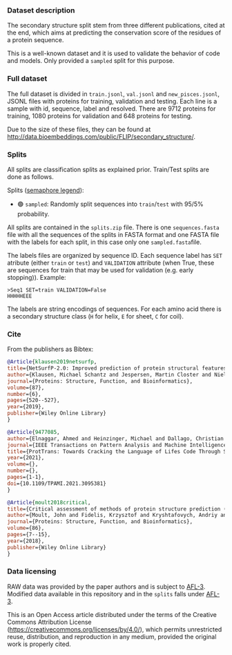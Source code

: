 ### Dataset description

The secondary structure split stem from three different publications, cited at the end, which aims at predicting the conservation score of the residues of a protein sequence.

This is a well-known dataset and it is used to validate the behavior of code and models. Only provided a `sampled` split for this purpose.

### Full dataset

The full dataset is divided in `train.jsonl`, `val.jsonl` and `new_pisces.jsonl`, JSONL files with proteins for training, validation and testing. Each line is a sample with id, sequence, label and resolved. There are 9712 proteins for training, 1080 proteins for validation and 648 proteins for testing.

Due to the size of these files, they can be found at http://data.bioembeddings.com/public/FLIP/secondary_structure/.

### Splits

All splits are classification splits as explained prior. Train/Test splits are done as follows.

Splits ([semaphore legend](../../README.md#split-semaphore)):
- 🟢 `sampled`: Randomly split sequences into `train`/`test` with 95/5% probability.

All splits are contained in the `splits.zip` file. There is one `sequences.fasta` file with all the sequences of the splits in FASTA format and one FASTA file with the labels for each split, in this case only one `sampled.fasta`file.

The labels files are organized by sequence ID. Each sequence label has `SET` atribute (either `train` or `test`) and `VALIDATION` attribute (when True, these are sequences for train that may be used for validation (e.g. early stopping)). Example:
```
>Seq1 SET=train VALIDATION=False
HHHHHEEE
```

The labels are string encodings of sequences. For each amino acid there is a secondary structure class (`H` for helix, `E` for sheet, `C` for coil).

### Cite
From the publishers as Bibtex:
```bibtex
@Article{klausen2019netsurfp,
title={NetSurfP-2.0: Improved prediction of protein structural features by integrated deep learning},
author={Klausen, Michael Schantz and Jespersen, Martin Closter and Nielsen, Henrik and Jensen, Kamilla Kjaergaard and Jurtz, Vanessa Isabell and Soenderby, Casper Kaae and Sommer, Morten Otto Alexander and Winther, Ole and Nielsen, Morten and Petersen, Bent and others},
journal={Proteins: Structure, Function, and Bioinformatics},
volume={87},
number={6},
pages={520--527},
year={2019},
publisher={Wiley Online Library}
}
```
```bibtex
@Article{9477085,
author={Elnaggar, Ahmed and Heinzinger, Michael and Dallago, Christian and Rehawi, Ghalia and Wang, Yu and Jones, Llion and Gibbs, Tom and Feher, Tamas and Angerer, Christoph and Steinegger, Martin and Bhowmik, Debsindhu and Rost, Burkhard},
journal={IEEE Transactions on Pattern Analysis and Machine Intelligence},
title={ProtTrans: Towards Cracking the Language of Lifes Code Through Self-Supervised Deep Learning and High Performance Computing},
year={2021},
volume={},
number={},
pages={1-1},
doi={10.1109/TPAMI.2021.3095381}
}
```
```bibtex
@Article{moult2018critical,
title={Critical assessment of methods of protein structure prediction (CASP)—Round XII},
author={Moult, John and Fidelis, Krzysztof and Kryshtafovych, Andriy and Schwede, Torsten and Tramontano, Anna},
journal={Proteins: Structure, Function, and Bioinformatics},
volume={86},
pages={7--15},
year={2018},
publisher={Wiley Online Library}
}
```

### Data licensing

RAW data was provided by the paper authors and is subject to [AFL-3](https://opensource.org/licenses/AFL-3.0).
Modified data available in this repository and in the `splits` falls under [AFL-3](https://opensource.org/licenses/AFL-3.0).

This is an Open Access article distributed under the terms of the Creative Commons Attribution License (https://creativecommons.org/licenses/by/4.0/), which permits unrestricted reuse, distribution, and reproduction in any medium, provided the original work is properly cited.